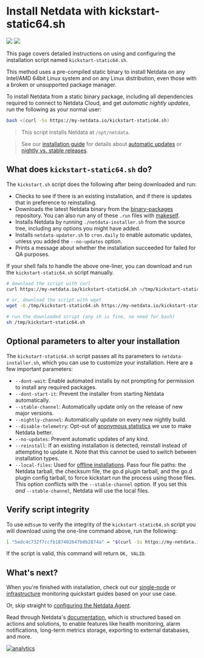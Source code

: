 <!--
title: "Install Netdata with kickstart-static64.sh"
description: "The kickstart-static64.sh script installs a pre-compiled static binary, including all dependencies required to connect to Netdata Cloud, with one command."
custom_edit_url: https://github.com/netdata/netdata/edit/master/packaging/installer/methods/kickstart-64.md
-->

# Install Netdata with kickstart-static64.sh

![](https://registry.my-netdata.io/api/v1/badge.svg?chart=web_log_nginx.requests_per_url&options=unaligned&dimensions=kickstart64&group=sum&after=-3600&label=last+hour&units=installations&value_color=orange&precision=0) ![](https://registry.my-netdata.io/api/v1/badge.svg?chart=web_log_nginx.requests_per_url&options=unaligned&dimensions=kickstart64&group=sum&after=-86400&label=today&units=installations&precision=0)

This page covers detailed instructions on using and configuring the installation script named `kickstart-static64.sh`.

This method uses a pre-compiled static binary to install Netdata on any Intel/AMD 64bit Linux system and on any Linux
distribution, even those with a broken or unsupported package manager.

To install Netdata from a static binary package, including all dependencies required to connect to Netdata Cloud, and
get _automatic nightly updates_, run the following as your normal user:

```bash
bash <(curl -Ss https://my-netdata.io/kickstart-static64.sh)
```

> This script installs Netdata at `/opt/netdata`.

> See our [installation guide](/packaging/installer/README.md) for details about [automatic
> updates](/packaging/installer/README.md#automatic-updates) or [nightly vs. stable
> releases](/packaging/installer/README.md#nightly-vs-stable-releases).

## What does `kickstart-static64.sh` do?

The `kickstart.sh` script does the following after being downloaded and run:

-   Checks to see if there is an existing installation, and if there is updates that in preference to reinstalling.
-   Downloads the latest Netdata binary from the [binary-packages](https://github.com/netdata/binary-packages)
    repository. You can also run any of these `.run` files with [makeself](https://github.com/megastep/makeself).
-   Installs Netdata by running `./netdata-installer.sh` from the source tree, including any options you might have
    added.
-   Installs `netdata-updater.sh` to `cron.daily` to enable automatic updates, unless you added the `--no-updates`
    option.
-   Prints a message about whether the installation succeeded for failed for QA purposes.

If your shell fails to handle the above one-liner, you can download and run the `kickstart-static64.sh` script manually.

```sh
# download the script with curl
curl https://my-netdata.io/kickstart-static64.sh >/tmp/kickstart-static64.sh

# or, download the script with wget
wget -O /tmp/kickstart-static64.sh https://my-netdata.io/kickstart-static64.sh

# run the downloaded script (any sh is fine, no need for bash)
sh /tmp/kickstart-static64.sh
```

## Optional parameters to alter your installation

The `kickstart-static64.sh` script passes all its parameters to `netdata-installer.sh`, which you can use to customize
your installation. Here are a few important parameters:

-   `--dont-wait`: Enable automated installs by not prompting for permission to install any required packages.
-   `--dont-start-it`: Prevent the installer from starting Netdata automatically.
-   `--stable-channel`: Automatically update only on the release of new major versions.
-   `--nightly-channel`: Automatically update on every new nightly build.
-   `--disable-telemetry`: Opt-out of [anonymous statistics](/docs/anonymous-statistics.md) we use to make
    Netdata better.
-   `--no-updates`: Prevent automatic updates of any kind.
-   `--reinstall`: If an existing installation is detected, reinstall instead of attempting to update it. Note
    that this cannot be used to switch between installation types.
-   `--local-files`: Used for [offline installations](/packaging/installer/methods/offline.md). Pass four file paths:
    the Netdata tarball, the checksum file, the go.d plugin tarball, and the go.d plugin config tarball, to force
    kickstart run the process using those files. This option conflicts with the `--stable-channel` option. If you set
    this _and_ `--stable-channel`, Netdata will use the local files.

## Verify script integrity

To use `md5sum` to verify the integrity of the `kickstart-static64.sh` script you will download using the one-line
command above, run the following:

```bash
[ "5edc4c732f7ccfb187402647b0b2874a" = "$(curl -Ss https://my-netdata.io/kickstart-static64.sh | md5sum | cut -d ' ' -f 1)" ] && echo "OK, VALID" || echo "FAILED, INVALID"
```

If the script is valid, this command will return `OK, VALID`.

## What's next?

When you're finished with installation, check out our [single-node](/docs/quickstart/single-node.md) or
[infrastructure](/docs/quickstart/infrastructure.md) monitoring quickstart guides based on your use case.

Or, skip straight to [configuring the Netdata Agent](/docs/configure/nodes.md).

Read through Netdata's [documentation](https://learn.netdata.cloud/docs), which is structured based on actions and
solutions, to enable features like health monitoring, alarm notifications, long-term metrics storage, exporting to
external databases, and more.

[![analytics](https://www.google-analytics.com/collect?v=1&aip=1&t=pageview&_s=1&ds=github&dr=https%3A%2F%2Fgithub.com%2Fnetdata%2Fnetdata&dl=https%3A%2F%2Fmy-netdata.io%2Fgithub%2Fpackaging%2Finstaller%2Fmethods%2Fkickstart-64&_u=MAC~&cid=5792dfd7-8dc4-476b-af31-da2fdb9f93d2&tid=UA-64295674-3)](<>)
